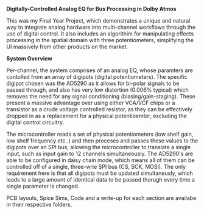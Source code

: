  **Digitally-Controlled Analog EQ for Bus Processing in Dolby Atmos**

This was my Final Year Project, which demonstrates a unique and natural way to integrate analog hardware into multi-channel workflows through the use of digital control. It also includes an algorithim for manipulating effects processing in the spatial domain with three potentiometers, simplifying the UI massively from other products on the market.

**System Overview**

Per-channel, the system comprises of an analog EQ, whose paramters are contolled from an array of digipots (digital potentiometers). The specific digipot chosen was the AD5290 as it allows for bi-polar signals to be passed through, and also has very low distortion (0.006% typical) which removes the need for any signal conditioning (biasing/gain-staging). These present a massive advantage over using either VCA/VCF chips or a transistor as a crude voltage controlled resistor, as they can be effectively dropped in as a replacement for a physical potentioemter, excluding the digital control circuitry. 

The microcontroller reads a set of physical potentiometers (low shelf gain, low shelf frequency etc..) and then proceses and passes these values to the digipots over an SPI bus, allowing the microcontroller to translate a single input, such as input gain to 12 channels simultaneously. The AD5290's are able to be configured in daisy chain mode, which means all of them can be controlled off of a single, three-wrie SPI bus (CS, SCK, MOSI). The only requirement here is that all digipots must be updated simultaneusly, which leads to a large amount of identical data to be passed thorugh every time a single parameter is changed. 

PCB layouts, Spice Sims, Code and a write-up for each section are availabe in their respective folders.






